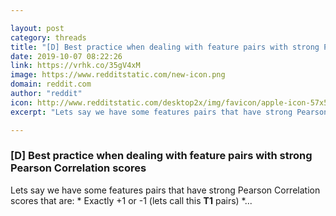 ```yaml
---

layout: post
category: threads
title: "[D] Best practice when dealing with feature pairs with strong Pearson Correlation scores"
date: 2019-10-07 08:22:26
link: https://vrhk.co/35gV4xM
image: https://www.redditstatic.com/new-icon.png
domain: reddit.com
author: "reddit"
icon: http://www.redditstatic.com/desktop2x/img/favicon/apple-icon-57x57.png
excerpt: "Lets say we have some features pairs that have strong Pearson Correlation scores that are: * Exactly +1 or -1 (lets call this **T1** pairs) *..."

---
```


### [D] Best practice when dealing with feature pairs with strong Pearson Correlation scores

Lets say we have some features pairs that have strong Pearson Correlation scores that are: * Exactly +1 or -1 (lets call this **T1** pairs) *...